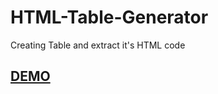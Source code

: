 # HTML-Table-Generator
Creating Table and extract it's HTML code


## [DEMO](https://moscuet.github.io/Table-Generator/)


